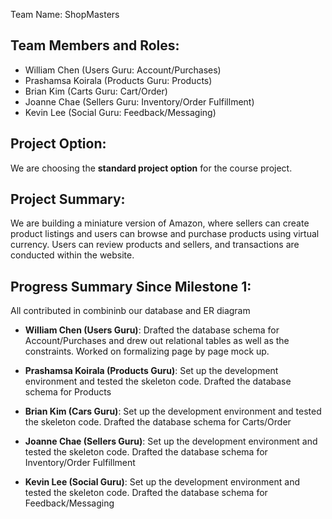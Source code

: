 Team Name: ShopMasters

## Team Members and Roles:

- William Chen (Users Guru: Account/Purchases)
- Prashamsa Koirala (Products Guru: Products)
- Brian Kim (Carts Guru: Cart/Order)
- Joanne Chae (Sellers Guru: Inventory/Order Fulfillment)
- Kevin Lee (Social Guru: Feedback/Messaging)

## Project Option:

We are choosing the **standard project option** for the course project.

## Project Summary:

We are building a miniature version of Amazon, where sellers can create product listings and users can browse and purchase products using virtual currency. Users can review products and sellers, and transactions are conducted within the website.

## Progress Summary Since Milestone 1:
All contributed in combininb our database and ER diagram

- **William Chen (Users Guru)**:  Drafted the database schema for Account/Purchases and drew out relational tables as well as the constraints. Worked on formalizing page by page mock up. 

- **Prashamsa Koirala (Products Guru)**: Set up the development environment and tested the skeleton code. Drafted the database schema for Products

- **Brian Kim (Cars Guru)**: Set up the development environment and tested the skeleton code. Drafted the database schema for Carts/Order

- **Joanne Chae (Sellers Guru)**: Set up the development environment and tested the skeleton code. Drafted the database schema for Inventory/Order Fulfillment

- **Kevin Lee (Social Guru)**: Set up the development environment and tested the skeleton code. Drafted the database schema for Feedback/Messaging
  
